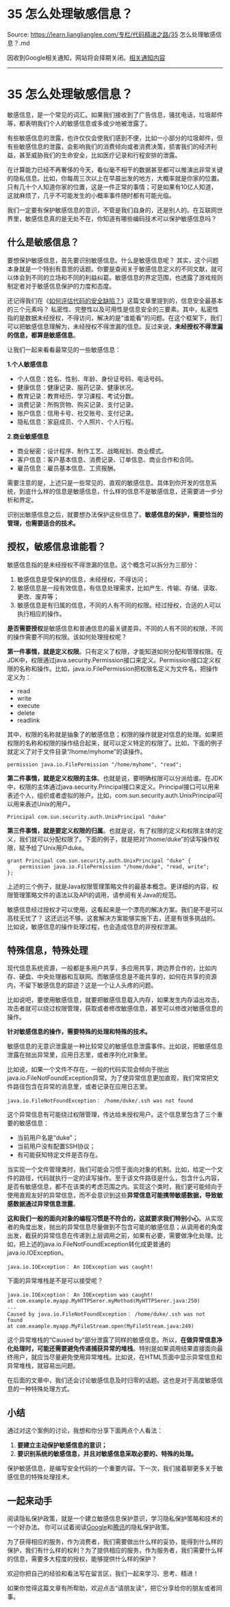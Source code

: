 # 35 怎么处理敏感信息？ 

Source: https://learn.lianglianglee.com/专栏/代码精进之路/35 怎么处理敏感信息？.md

因收到Google相关通知，网站将会择期关闭。[相关通知内容](https://lumendatabase.org/notices/44265620)

---

# 35 怎么处理敏感信息？

敏感信息，是一个常见的词汇。如果我们接收到了广告信息，骚扰电话，垃圾邮件等，都表明我们个人的敏感信息或多或少地被泄露了。

有些敏感信息的泄露，也许仅仅会使我们感到不便，比如一小部分的垃圾邮件，但有些敏感信息的泄露，会影响我们的消费倾向或者消费决策，损害我们的经济利益，甚至威胁我们的生命安全，比如医疗记录和行程安排的泄露。

在计算能力已经不再奢侈的今天，看似毫不相干的数据甚至都可以推演出非常关键的隐私信息。比如，你每周三次以上在早晨出发的地方，大概率就是你家的位置。只有几十个人知道你家的位置，这是一件正常的事情；可是如果有10亿人知道，这就麻烦了，几乎不可能发生的小概率事件随时都有可能光临。

我们一定要有保护敏感信息的意识，不管是我们自身的，还是别人的。在互联网世界里，敏感信息真的是无处不在，你知道有哪些编码技术可以保护敏感信息吗？

## 什么是敏感信息？

要想保护敏感信息，首先要识别敏感信息。什么是敏感信息呢？ 其实，这个问题本身就是一个特别有意思的话题。你要是查阅关于敏感信息定义的不同文献，就可以体会到不同的立场和不同的利益纠葛。敏感信息的界定范围，也透露了游戏规则制定者对于敏感信息保护的力度和态度。

还记得我们在《[如何评估代码的安全缺陷？](https://time.geekbang.org/column/article/86204)》这篇文章里提到的，信息安全最基本的三个元素吗？ 私密性、完整性以及可用性是信息安全的三要素。其中，私密性指的是数据未经授权，不得访问，解决的是“谁能看”的问题。在这个框架下，我们可以把敏感信息理解为，未经授权不得泄漏的信息。反过来说，**未经授权不得泄漏的信息，都算是敏感信息**。

让我们一起来看看最常见的一些敏感信息：

**1.个人敏感信息**

* 个人信息：姓名、性别、年龄、身份证号码、电话号码。
* 健康信息：健康记录、服药记录、健康状况。
* 教育记录：教育经历、学习课程、考试分数。
* 消费记录：所购货物、购买记录、支付记录。
* 账户信息：信用卡号、社交账号、支付记录。
* 隐私信息：家庭成员、个人照片、个人行程。

**2.商业敏感信息**

* 商业秘密：设计程序、制作工艺、战略规划、商业模式。
* 客户信息：客户基本信息、消费记录、订单信息、商业合作和合同。
* 雇员信息：雇员基本信息、工资报酬。

需要注意的是，上述只是一些常见的、直观的敏感信息。具体到你开发的信息系统，到底什么样的信息是敏感信息，什么样的信息不是敏感信息，还需要进一步分析和界定。

识别出敏感信息之后，就要想办法保护这些信息了。**敏感信息的保护，需要恰当的管理，也需要适合的技术。**

## 授权，敏感信息谁能看？

敏感信息指的是未经授权不得泄漏的信息。这个概念可以拆分为三部分：

1. 敏感信息是受保护的信息，未经授权，不得访问；
2. 敏感信息是一段有效信息，有信息处理需求，比如产生、传输、存储、读取、更改、废弃等；
3. 敏感信息是有归属的信息，不同的人有不同的权限。经过授权，合适的人可以执行相应的操作。

**是否需要授权**是敏感信息和普通信息的最关键差异。不同的人有不同的权限，不同的操作需要不同的权限。该如何处理授权呢？

**第一件事情，就是定义权限**。只有定义了权限，才能知道如何分配和管理权限。在JDK中，权限通过java.security.Permission接口来定义。Permission接口定义权限的名称和操作。比如，java.io.FilePermission把权限名定义为文件名，把操作定义为：

* read
* write
* execute
* delete
* readlink

其中，权限的名称就是抽象了的敏感信息；权限的操作就是对信息的处理。如果把权限的名称和权限的操作结合起来，就可以定义特定的权限了。比如，下面的例子就定义了对于文件目录“/home/myhome”的读操作。

```
permission java.io.FilePermission "/home/myhome", "read";

```

**第二件事情，就是定义权限的主体**。也就是说，要明确权限可以分派给谁。在JDK中，权限的主体通过java.security.Principal接口来定义。Principal接口可以用来表述个人，组织或者虚拟的账户。比如，com.sun.security.auth.UnixPrincipal可以用来表述Unix的用户。

```
Principal com.sun.security.auth.UnixPrincipal "duke"

```

**第三件事情，就是要定义权限的归属**。也就是说，有了权限的定义和权限主体的定义，我们就可以分配权限了。下面的例子，就是把对“/home/duke”的读写操作权限，赋予给了Unix用户duke。

```
grant Principal com.sun.security.auth.UnixPrincipal "duke" {
    permission java.io.FilePermission "/home/duke", "read, write";
};

```

上述的三个例子，就是Java权限管理策略文件的最基本概念。更详细的内容，权限管理策略文件的语法以及API的调用，请参阅有关Java的规范。

敏感信息经过授权才可以使用，这看起来是一个漂亮的解决方案。我们是不是可以高枕无忧了？ 这还远远不够。这套解决方案能够实施下去，还是有很多挑战的。比如说，敏感信息的操作处理过程，也会造成信息的非授权泄漏。

## 特殊信息，特殊处理

现代信息系统资源，一般都是多用户共享，多应用共享，跨边界合作的，比如内存、硬盘、中央处理器和互联网。而敏感信息是不能共享的，如何在共享的资源内，不留下敏感信息的踪迹？这是一个让人头疼的问题。

比如说吧，要使用敏感信息，就要把敏感信息载入内存，如果发生内存溢出攻击，攻击者就可以绕过权限管理，获取或者修改敏感信息，甚至可以修改对敏感信息的操作。

**针对敏感信息的操作，需要特殊的处理和特殊的技术。**

敏感信息的无意识泄露是一种比较常见的敏感信息泄露事件。比如说，把敏感信息泄露在抛出异常里，应用日志里，或者序列化对象里。

比如说，如果一个文件不存在，一般的代码实现会倾向于抛出java.io.FileNotFoundException异常。为了使异常信息更加直观，我们常常把文件路径包含在异常的消息里，或者记录在应用日志里。

```
java.io.FileNotFoundException： /home/duke/.ssh was not found

```

这个异常信息有可能绕过权限管理，传达给未授权用户。这个信息里包含了三个重要的敏感信息：

* 当前用户名是“duke”；
* 当前用户没有配置SSH协议；
* 有可能获知特定文件是否存在。

当实现一个文件管理类时，我们可能会习惯于面向对象的机制。比如，给定一个文件的路径，代码就执行一定的读写操作。至于该文件路径是什么，包含什么内容，是否有敏感信息，都不在该类的考虑范围之内。实现这个类时，我们更可能倾向于使用直观友好的异常信息，而不会意识到这些**异常信息可能携带敏感数据，导致敏感数据通过异常信息泄露**。

**这和我们一般的面向对象的编程习惯是不符合的，这就要求我们特别小心**。从实现者的角度出发，抛出的异常信息尽量做到不包含可能的敏感信息；从调用者的角度出发，截获的异常信息在传递到上层调用之前，如果有必要，需要做净化处理。比如，把上述的java.io.FileNotFoundException转化成更普通的java.io.IOException。

```
java.io.IOException： An IOException was caught!

```

下面的异常堆栈是不是可以接受呢？

```
java.io.IOException： An IOException was caught!
at com.example.myapp.MyHTTPSerer.myMethod(MyHTTPSerer.java:250)
...
Caused by java.io.FileNotFoundException： /home/duke/.ssh was not found
at com.example.myapp.MyFileStream.open(MyFileStream.java:249)

```

这个异常堆栈的“Caused by”部分泄露了同样的敏感信息。所以，**在做异常信息净化处理时，可能还需要避免传递捕获异常的堆栈**。特别是如果调用结果直接面向最终用户，就应当尽量避免使用异常堆栈。比如说，在HTML页面中显示异常信息和异常堆栈，就容易出问题。

在后面的文章中，我们还会讨论敏感信息及时归零的话题。这也是对于高度敏感信息的一种特殊处理方式。

## 小结

通过对这个案例的讨论，我想和你分享下面两点个人看法：

1. **要建立主动保护敏感信息的意识；**
2. **要识别系统的敏感信息，并且对敏感信息采取必要的、特殊的处理。**

保护敏感信息，是编写安全代码的一个重要内容。下一次，我们接着聊更多关于敏感信息的特殊处理技术。

## 一起来动手

阅读隐私保护政策，就是一个建立敏感信息保护意识，学习隐私保护策略和技术的一个好办法。 你可以试着阅读[Google](https://policies.google.com/privacy)和[腾讯](https://privacy.qq.com/)的隐私保护政策。

为了获得相应的服务，作为消费者，我们需要做出什么样的妥协，能得到什么样的保护，我们有什么样的权利？为了提供相应的服务，作为服务者，我们需要什么样的信息，需要多大程度的授权，能够提供什么样的保护？

欢迎你把自己的经验和看法写在留言区，我们一起来学习、思考、精进！

如果你觉得这篇文章有所帮助，欢迎点击“请朋友读”，把它分享给你的朋友或者同事。